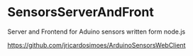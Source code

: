 # SensorsServerAndFront
Server and Frontend for Aduino sensors written form node.js

https://github.com/jricardosimoes/ArduinoSensorsWebClient
